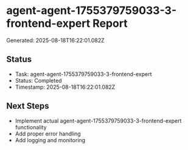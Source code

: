 # agent-agent-1755379759033-3-frontend-expert Report

Generated: 2025-08-18T16:22:01.082Z

## Status
- Task: agent-agent-1755379759033-3-frontend-expert
- Status: Completed
- Timestamp: 2025-08-18T16:22:01.082Z

## Next Steps
- Implement actual agent-agent-1755379759033-3-frontend-expert functionality
- Add proper error handling
- Add logging and monitoring
